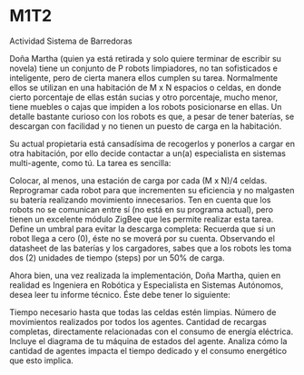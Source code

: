 # M1T2
Actividad Sistema de Barredoras

Doña Martha (quien ya está retirada y solo quiere terminar de escribir su novela) tiene un conjunto de P robots limpiadores, no tan sofisticados e inteligente, pero de cierta manera ellos cumplen su tarea. Normalmente ellos se utilizan en una habitación de M x N espacios o celdas, en donde cierto porcentaje de ellas están sucias y otro porcentaje, mucho menor, tiene muebles o cajas que impiden a los robots posicionarse en ellas. Un detalle bastante curioso con los robots es que, a pesar de tener baterías, se descargan con facilidad y no tienen un puesto de carga en la habitación.

Su actual propietaria está cansadísima de recogerlos y ponerlos a cargar en otra habitación, por ello decide contactar a un(a) especialista en sistemas multi-agente, como tú. La tarea es sencilla:

Colocar, al menos, una estación de carga por cada (M x N)/4 celdas.
Reprogramar cada robot para que incrementen su eficiencia y no malgasten su batería realizando movimiento innecesarios.
Ten en cuenta que los robots no se comunican entre sí (no está en su programa actual), pero tienen un excelente módulo ZigBee que les permite realizar esta tarea.
Define un umbral para evitar la descarga completa: Recuerda que si un robot llega a cero (0), éste no se moverá por su cuenta.
Observando el datasheet de las baterías y los cargadores, sabes que a los robots les toma dos (2) unidades de tiempo (steps) por un 50% de carga. 

Ahora bien, una vez realizada la implementación, Doña Martha, quien en realidad es Ingeniera en Robótica y Especialista en Sistemas Autónomos, desea leer tu informe técnico. Éste debe tener lo siguiente:

Tiempo necesario hasta que todas las celdas estén limpias.
Número de movimientos realizados por todos los agentes.
Cantidad de recargas completas, directamente relacionadas con el consumo de energía eléctrica.
Incluye el diagrama de tu máquina de estados del agente.
Analiza cómo la cantidad de agentes impacta el tiempo dedicado y el consumo energético que esto implica.